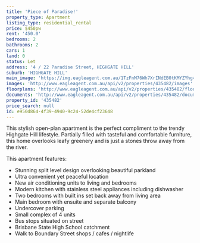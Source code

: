 ```yaml
---
title: 'Piece of Paradise!'
property_type: Apartment
listing_type: residential_rental
price: $450pw
rent: '450.0'
bedrooms: 2
bathrooms: 2
cars: 1
land: 0
status: Let
address: '4 / 22 Paradise Street, HIGHGATE HILL'
suburb: 'HIGHGATE HILL'
main_image: 'https://img.eagleagent.com.au/1TzFnM76Wh7XrINdEB0tKMYZYhg=/1280x854/smart/https://s3-us-west-2.amazonaws.com/eagleagent-orig/images/6824807/421555774-image-M.jpg'
images: 'http://www.eagleagent.com.au/api/v2/properties/435482/images'
floorplans: 'http://www.eagleagent.com.au/api/v2/properties/435482/floorplans'
documents: 'http://www.eagleagent.com.au/api/v2/properties/435482/documents'
property_id: '435482'
price_search: null
id: e950d864-4f39-4940-9c24-52de4cf23648
---
```

This stylish open-plan apartment is the perfect compliment to the trendy Highgate Hill lifestyle. Partially filled with tasteful and comfortable furniture, this home overlooks leafy greenery and is just a stones throw away from the river.

This apartment features:

*  Stunning split level design overlooking beautiful parkland
*  Ultra convenient yet peaceful location
*  New air conditioning units to living and bedrooms
*  Modern kitchen with stainless steel appliances including dishwasher
*  Two bedrooms with built ins set back away from living area
*  Main bedroom with ensuite and separate balcony
*  Undercover parking
*  Small complex of 4 units
*  Bus stops situated on street
*  Brisbane State High School catchment
*  Walk to Boundary Street shops / cafes / nightlife